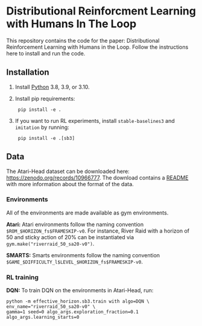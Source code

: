 # Distributional Reinforcment Learning with Humans In The Loop 

This repository contains the code for the paper: Distributional Reinforcement Learning with Humans in the Loop. Follow the instructions here to install and run the code. 


## Installation

1. Install [Python](https://www.python.org/) 3.8, 3.9, or 3.10. 


2. Install pip requirements:

        pip install -e .

5. If you want to run RL experiments, install `stable-baselines3` and `imitation` by running:

        pip install -e .[sb3]


## Data

The Atari-Head dataset can be downloaded here: https://zenodo.org/records/10966777. The download contains a [README](./data/bridge_dataset/README.md) with more information about the format of the data.

### Environments

All of the environments are made available as gym environments.

**Atari:** Atari environments follow the naming convention `$ROM_$HORIZON_fs$FRAMESKIP-v0`. For instance, River Raid with a horizon of 50 and sticky action of 20\% can be instantiated via `gym.make("riverraid_50_sa20-v0")`.

**SMARTS:** Smarts environments follow the naming convention `$GAME_$DIFFICULTY_l$LEVEL_$HORIZON_fs$FRAMESKIP-v0`. 



### RL training


**DQN:** To train DQN on the environments in Atari-Head, run:

    python -m effective_horizon.sb3.train with algo=DQN \
    env_name="riverraid_50_sa20-v0" \
    gamma=1 seed=0 algo_args.exploration_fraction=0.1 algo_args.learning_starts=0

